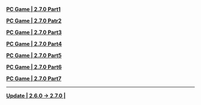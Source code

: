 **[PC Game | 2.7.0 Part1](https://autopatchcn.bhsr.com/client/cn/20241121151737_OCL1YSKxW5Cvjs0Z/PC/download/StarRail_2.7.0.7z.001)** 

**[PC Game | 2.7.0 Patr2](https://autopatchcn.bhsr.com/client/cn/20241121151737_OCL1YSKxW5Cvjs0Z/PC/download/StarRail_2.7.0.7z.002)**    

**[PC Game | 2.7.0 Part3](https://autopatchcn.bhsr.com/client/cn/20241121151737_OCL1YSKxW5Cvjs0Z/PC/download/StarRail_2.7.0.7z.003)**    

**[PC Game | 2.7.0 Part4](https://autopatchcn.bhsr.com/client/cn/20241121151737_OCL1YSKxW5Cvjs0Z/PC/download/StarRail_2.7.0.7z.004)**

**[PC Game | 2.7.0 Part5](https://autopatchcn.bhsr.com/client/cn/20241121151737_OCL1YSKxW5Cvjs0Z/PC/download/StarRail_2.7.0.7z.005)**

**[PC Game | 2.7.0 Part6](https://autopatchcn.bhsr.com/client/cn/20241121151737_OCL1YSKxW5Cvjs0Z/PC/download/StarRail_2.7.0.7z.006)**

**[PC Game | 2.7.0 Part7](https://autopatchcn.bhsr.com/client/cn/20241121151737_OCL1YSKxW5Cvjs0Z/PC/download/StarRail_2.7.0.7z.007)**

---

**[Update | 2.6.0 -> 2.7.0 | ](https://autopatchcn.bhsr.com/client/diff/hkrpg_cn/game_2.6.0_2.7.0_hdiff_JyZSslwakNhbXXyu.7z)**

<!--**[Android Game | 2.7.0 | Link1]()**  
**[Android Game | 2.7.0 | Link2]()**  

**[Android Cloud | 2.7.0 | Link1]()**  
**[Android Cloud | 2.7.0 | Link2]()**

**[Android Bilibili Game | 2.7.0]()**-->
